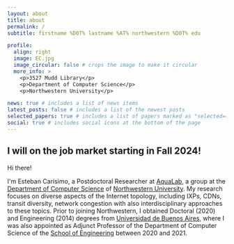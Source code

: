 ```yaml
---
layout: about
title: about
permalink: /
subtitle: firstname %D0T% lastname %AT% northwestern %D0T% edu

profile:
  align: right
  image: EC.jpg
  image_circular: false # crops the image to make it circular
  more_info: >
    <p>3527 Mudd Library</p>
    <p>Department of Computer Science</p>
    <p>Northwestern University</p>

news: true # includes a list of news items
latest_posts: false # includes a list of the newest posts
selected_papers: true # includes a list of papers marked as "selected={true}"
social: true # includes social icons at the bottom of the page
---
```


<h2> I will on the job market starting in Fall 2024! </h2>

Hi there!

I'm Esteban Carisimo, a Postdoctoral Researcher at [AquaLab](https://aqualab.cs.northwestern.edu), a group at the [Department of Computer Science](https://www.mccormick.northwestern.edu/computer-science/) of [Northwestern University](https://www.northwestern.edu). My research focuses on diverse aspects of the Internet topology, including IXPs, CDNs, transit diversity, network congestion with also interdisciplinary approaches to these topics. Prior to joining Northwestern, I obtained Doctoral (2020) and Engineering (2014) degrees from [Universidad de Buenos Aires](https://www.uba.ar/#/), where I was also appointed as Adjunct Professor of the Department of Computer Science of the [School of Engineering](https://www.fi.uba.ar) between 2020 and 2021.
